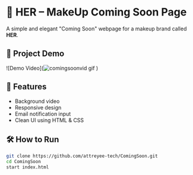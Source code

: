 # 💄 HER – MakeUp Coming Soon Page

A simple and elegant "Coming Soon" webpage for a makeup brand called **HER**.


## 🎥 Project Demo

![Demo Video](![comingsoonvid gif](https://github.com/user-attachments/assets/f60982ce-0555-415e-90b7-c6054fb2d361)
)



## 🚀 Features

- Background video
- Responsive design
- Email notification input
- Clean UI using HTML & CSS

## 🛠 How to Run

```bash
git clone https://github.com/attreyee-tech/ComingSoon.git
cd ComingSoon
start index.html


